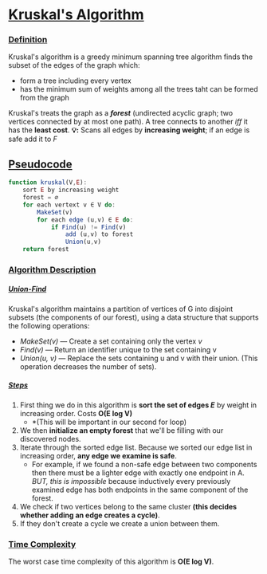 # <u>Kruskal's Algorithm</u>
### <u>Definition</u>
Kruskal's algorithm is a greedy minimum spanning tree algorithm finds the subset of the edges of the graph which:
* form a tree including every vertex
* has the minimum sum of weights among all the trees taht can be formed from the graph

Kruskal's treats the graph as a ***forest*** (undirected acyclic graph; two vertices connected by at most one path). A tree connects to another *iff* it has the **least cost**.
	**💡:** Scans all edges by **increasing weight**; if an edge is safe add it to *F*
## <u>Pseudocode</u>
```javascript
function kruskal(V,E):
	sort E by increasing weight
	forest = ∅
	for each vertext v ∈ V do:
		MakeSet(v)
		for each edge (u,v) ∈ E do:
			if Find(u) != Find(v)
				add (u,v) to forest
				Union(u,v)
	return forest
```
### <u>Algorithm Description</u>
##### <u>Union-Find</u>
Kruskal's algorithm maintains a partition of vertices of G into disjoint subsets (the components of our forest), using a data structure that supports the following operations:
* *MakeSet(v)* — Create a set containing only the vertex *v*
* *Find(v)* — Return an identifier unique to the set containing v
* *Union(u, v)* — Replace the sets containing u and v with their union. (This operation decreases the number of sets).
##### <u>Steps</u>
1. First thing we do in this algorithm is **sort the set of edges *E*** by weight in increasing order. Costs **O(E log V)**
	* *(This will be important in our second for loop)
2. We then **initialize an empty forest** that we'll be filling with our discovered nodes.
3. Iterate through the sorted edge list. Because we sorted our edge list in increasing order, **any edge we examine is safe**.
	* For example, if we found a non-safe edge between two components then there must be a lighter edge with exactly one endpoint in A. 
		 *BUT, this is impossible* because inductively every previously examined edge has both endpoints in the same component of the forest.
4.  We check if two vertices belong to the same cluster **(this decides whether adding an edge creates a cycle)**. 
5. If they don't create a cycle we create a union between them.

### <u>Time Complexity</u>
The worst case time complexity of this algorithm is **O(E log V)**.

